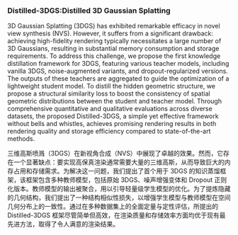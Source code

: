 ### Distilled-3DGS:Distilled 3D Gaussian Splatting

3D Gaussian Splatting (3DGS) has exhibited remarkable efficacy in novel view synthesis (NVS). However, it suffers from a significant drawback: achieving high-fidelity rendering typically necessitates a large number of 3D Gaussians, resulting in substantial memory consumption and storage requirements. To address this challenge, we propose the first knowledge distillation framework for 3DGS, featuring various teacher models, including vanilla 3DGS, noise-augmented variants, and dropout-regularized versions. The outputs of these teachers are aggregated to guide the optimization of a lightweight student model. To distill the hidden geometric structure, we propose a structural similarity loss to boost the consistency of spatial geometric distributions between the student and teacher model. Through comprehensive quantitative and qualitative evaluations across diverse datasets, the proposed Distilled-3DGS, a simple yet effective framework without bells and whistles, achieves promising rendering results in both rendering quality and storage efficiency compared to state-of-the-art methods.

三维高斯喷溅（3DGS）在新视角合成（NVS）中展现了卓越的效果。然而，它存在一个显著缺点：要实现高保真渲染通常需要大量的三维高斯，从而导致巨大的内存占用和存储需求。为解决这一问题，我们提出了首个用于 3DGS 的知识蒸馏框架，该框架包含多种教师模型，包括原始 3DGS、噪声增强变体和 Dropout 正则化版本。教师模型的输出被聚合，用以引导轻量级学生模型的优化。为了提炼隐藏的几何结构，我们提出了一种结构相似性损失，以增强学生模型与教师模型在空间几何分布上的一致性。通过在多种数据集上的全面定量与定性评估，所提出的 Distilled-3DGS 框架尽管简单但高效，在渲染质量和存储效率方面均优于现有最先进方法，取得了令人满意的渲染结果。
